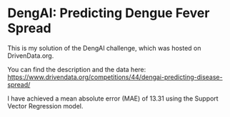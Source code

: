 # DengAI: Predicting Dengue Fever Spread

This is my solution of the DengAI challenge, which was hosted on DrivenData.org. 

You can find the description and the data here: https://www.drivendata.org/competitions/44/dengai-predicting-disease-spread/

I have achieved a mean absolute error (MAE) of 13.31 using the Support Vector Regression model.

